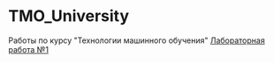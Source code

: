 # TMO_University
Работы по курсу "Технологии машинного обучения"
[Лабораторная работа №1](https://github.com/LordTemych/ML_University/tree/main/Lab1)
